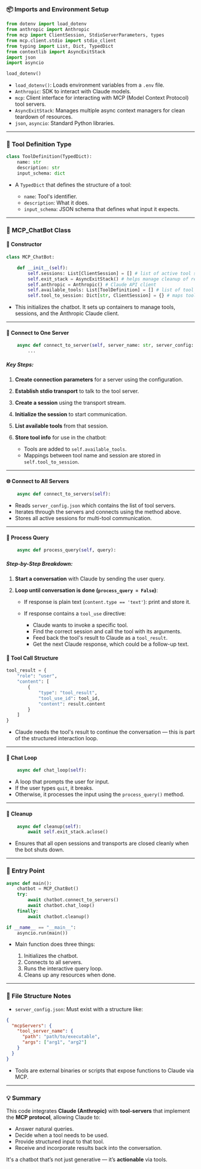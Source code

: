 ### 📦 **Imports and Environment Setup**

```python
from dotenv import load_dotenv
from anthropic import Anthropic
from mcp import ClientSession, StdioServerParameters, types
from mcp.client.stdio import stdio_client
from typing import List, Dict, TypedDict
from contextlib import AsyncExitStack
import json
import asyncio

load_dotenv()
```

* `load_dotenv()`: Loads environment variables from a `.env` file.
* `Anthropic`: SDK to interact with Claude models.
* `mcp`: Client interface for interacting with MCP (Model Context Protocol) tool servers.
* `AsyncExitStack`: Manages multiple async context managers for clean teardown of resources.
* `json`, `asyncio`: Standard Python libraries.

---

### 🧰 **Tool Definition Type**

```python
class ToolDefinition(TypedDict):
    name: str
    description: str
    input_schema: dict
```

* A `TypedDict` that defines the structure of a tool:

  * `name`: Tool's identifier.
  * `description`: What it does.
  * `input_schema`: JSON schema that defines what input it expects.

---

### 💬 **MCP\_ChatBot Class**

#### 🔧 Constructor

```python
class MCP_ChatBot:

    def __init__(self):
        self.sessions: List[ClientSession] = [] # list of active tool sessions
        self.exit_stack = AsyncExitStack() # helps manage cleanup of resources
        self.anthropic = Anthropic() # Claude API client
        self.available_tools: List[ToolDefinition] = [] # list of tool metadata
        self.tool_to_session: Dict[str, ClientSession] = {} # maps tool name to the correct session
```

* This initializes the chatbot. It sets up containers to manage tools, sessions, and the Anthropic Claude client.

---

#### 🔌 Connect to One Server

```python
    async def connect_to_server(self, server_name: str, server_config: dict) -> None:
        ...
```

##### Key Steps:

1. **Create connection parameters** for a server using the configuration.
2. **Establish stdio transport** to talk to the tool server.
3. **Create a session** using the transport stream.
4. **Initialize the session** to start communication.
5. **List available tools** from that session.
6. **Store tool info** for use in the chatbot:

   * Tools are added to `self.available_tools`.
   * Mappings between tool name and session are stored in `self.tool_to_session`.

---

#### 🌐 Connect to All Servers

```python
    async def connect_to_servers(self):
```

* Reads `server_config.json` which contains the list of tool servers.
* Iterates through the servers and connects using the method above.
* Stores all active sessions for multi-tool communication.

---

#### 🔄 Process Query

```python
    async def process_query(self, query):
```

##### Step-by-Step Breakdown:

1. **Start a conversation** with Claude by sending the user query.
2. **Loop until conversation is done (`process_query = False`)**:

   * If response is plain text (`content.type == 'text'`): print and store it.
   * If response contains a `tool_use` directive:

     * Claude wants to invoke a specific tool.
     * Find the correct session and call the tool with its arguments.
     * Feed back the tool's result to Claude as a `tool_result`.
     * Get the next Claude response, which could be a follow-up text.

#### 🤖 Tool Call Structure

```python
tool_result = {
    "role": "user", 
    "content": [
        {
            "type": "tool_result",
            "tool_use_id": tool_id,
            "content": result.content
        }
    ]
}
```

* Claude needs the tool's result to continue the conversation — this is part of the structured interaction loop.

---

#### 💬 Chat Loop

```python
    async def chat_loop(self):
```

* A loop that prompts the user for input.
* If the user types `quit`, it breaks.
* Otherwise, it processes the input using the `process_query()` method.

---

#### 🧹 Cleanup

```python
    async def cleanup(self):
        await self.exit_stack.aclose()
```

* Ensures that all open sessions and transports are closed cleanly when the bot shuts down.

---

### 🚀 Entry Point

```python
async def main():
    chatbot = MCP_ChatBot()
    try:
        await chatbot.connect_to_servers()
        await chatbot.chat_loop()
    finally:
        await chatbot.cleanup()

if __name__ == "__main__":
    asyncio.run(main())
```

* Main function does three things:

  1. Initializes the chatbot.
  2. Connects to all servers.
  3. Runs the interactive query loop.
  4. Cleans up any resources when done.

---

### 📁 File Structure Notes

* `server_config.json`: Must exist with a structure like:

```json
{
  "mcpServers": {
    "tool_server_name": {
      "path": "path/to/executable",
      "args": ["arg1", "arg2"]
    }
  }
}
```

* Tools are external binaries or scripts that expose functions to Claude via MCP.

---

### 💡 Summary

This code integrates **Claude (Anthropic)** with **tool-servers** that implement the **MCP protocol**, allowing Claude to:

* Answer natural queries.
* Decide when a tool needs to be used.
* Provide structured input to that tool.
* Receive and incorporate results back into the conversation.

It's a chatbot that’s not just generative — it’s **actionable** via tools.
